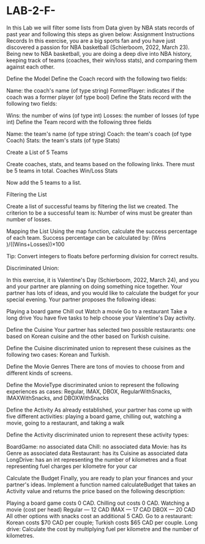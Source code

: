 # LAB-2-F-
In this Lab we will filter some lists from Data given by NBA stats records of past year and following this steps as given below:
Assignment Instructions
Records
In this exercise, you are a big sports fan and you have just discovered a passion for NBA basketball (Schierboom, 2022, March 23). Being new to NBA basketball, you are doing a deep dive into NBA history, keeping track of teams (coaches, their win/loss stats), and comparing them against each other.

Define the Model
Define the Coach record with the following two fields:

Name: the coach's name (of type string)
FormerPlayer: indicates if the coach was a former player (of type bool)
Define the Stats record with the following two fields:

Wins: the number of wins (of type int)
Losses: the number of losses (of type int)
Define the Team record with the following three fields

Name: the team's name (of type string)
Coach: the team's coach (of type Coach)
Stats: the team's stats (of type Stats)

Create a List of 5 Teams

Create coaches, stats, and teams based on the following links. There must be 5 teams in total. 
Coaches
Win/Loss Stats

Now add the 5 teams to a list.

Filtering the List

Create a list of successful teams by filtering the list we created. The criterion to be a successful team is:
Number of wins must be greater than number of losses.

Mapping the List
Using the map function, calculate the success percentage of each team. Success percentage can be calculated by:
(Wins )/((Wins+Losses))×100

Tip: Convert integers to floats before performing division for correct results.

Discriminated Union:

In this exercise, it is Valentine's Day (Schierboom, 2022, March 24), and you and your partner are planning on doing something nice together.
Your partner has lots of ideas, and you would like to calculate the budget for your special evening.
Your partner proposes the following ideas:

Playing a board game
Chill out
Watch a movie
Go to a restaurant
Take a long drive
You have five tasks to help choose your Valentine's Day activity.

Define the Cuisine
Your partner has selected two possible restaurants: one based on Korean cuisine and the other based on Turkish cuisine.

Define the Cuisine discriminated union to represent these cuisines as the following two cases: Korean and Turkish.

Define the Movie Genres
There are tons of movies to choose from and different kinds of screens.

Define the MovieType discriminated union to represent the following experiences as cases: Regular, IMAX, DBOX, RegularWithSnacks, IMAXWithSnacks, and DBOXWithSnacks

Define the Activity
As already established, your partner has come up with five different activities: playing a board game, chilling out, watching a movie, going to a restaurant, and taking a walk

Define the Activity discriminated union to represent these activity types:

BoardGame: no associated data
Chill: no associated data
Movie: has its Genre as associated data
Restaurant: has its Cuisine as associated data
LongDrive: has an int representing the number of kilometres and a float representing fuel charges per kilometre for your car

Calculate the Budget
Finally, you are ready to plan your finances and your partner's ideas. Implement a function named calculateBudget that takes an Activity value and returns the price based on the following description:

Playing a board game costs 0 CAD.
Chilling out costs 0 CAD.
Watching a movie (cost per head)
Regular — 12 CAD
IMAX — 17 CAD
DBOX — 20 CAD
All other options with snacks cost an additional 5 CAD.
Go to a restaurant: Korean costs $70 CAD per couple; Turkish costs $65 CAD per couple.
Long drive: Calculate the cost by multiplying fuel per kilometre and the number of kilometres.
